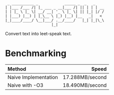 ```
 _ __________ _            _____ _  _   _
| |___ /___ /| |_ ___ _ __|___ /| || | | | __
| | |_ \ |_ \| __/ __| '_ \ |_ \| || |_| |/ /
| |___) |__) | |_\__ \ |_) |__) |__   _|   <
|_|____/____/ \__|___/ .__/____/   |_| |_|\_\
                     |_|
```
Convert text into leet-speak text.


# Benchmarking
| Method | Speed |
| :--- | ---: |
| Naive Implementation | 17.288MB/second |
| Naive with -O3 | 18.490MB/second |